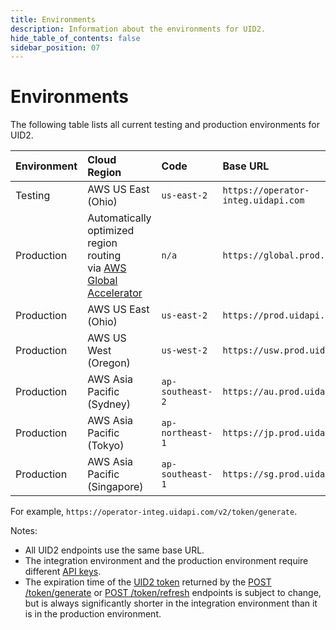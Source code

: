 ```yaml
---
title: Environments
description: Information about the environments for UID2.
hide_table_of_contents: false
sidebar_position: 07
---
```


# Environments

The following table lists all current testing and production environments for UID2.

| Environment | Cloud Region | Code | Base URL |
| :--- | :--- | :--- | :--- |
| Testing | AWS US East (Ohio) | `us-east-2` | `https://operator-integ.uidapi.com` |
| Production | Automatically optimized region routing <br/>via <a href='https://aws.amazon.com/global-accelerator/'>AWS Global Accelerator</a> | `n/a` | `https://global.prod.uidapi.com` |
| Production | AWS US East (Ohio) | `us-east-2` | `https://prod.uidapi.com` |
| Production | AWS US West (Oregon) | `us-west-2` | `https://usw.prod.uidapi.com` |
| Production | AWS Asia Pacific (Sydney) | `ap-southeast-2` | `https://au.prod.uidapi.com` |
| Production | AWS Asia Pacific (Tokyo) | `ap-northeast-1` | `https://jp.prod.uidapi.com` |
| Production | AWS Asia Pacific (Singapore) | `ap-southeast-1` | `https://sg.prod.uidapi.com` |

For example, `https://operator-integ.uidapi.com/v2/token/generate`.

Notes:

- All UID2 endpoints use the same base URL.
- The integration environment and the production environment require different [API keys](../ref-info/glossary-uid.md#gl-api-key).
- The expiration time of the [UID2 token](../ref-info/glossary-uid.md#gl-uid2-token) returned by  the [POST /token/generate](../endpoints/post-token-generate.md) or [POST /token/refresh](../endpoints/post-token-refresh.md) endpoints is subject to change, but is always significantly shorter in the integration environment than it is in the production environment.
